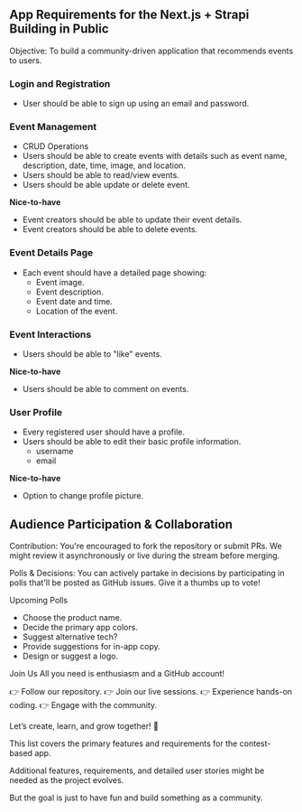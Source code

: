 ## App Requirements for the Next.js + Strapi Building in Public

Objective: To build a community-driven application that recommends events to users.

### Login and Registration
  - User should be able to sign up using an email and password.

### Event Management
  - CRUD Operations
  - Users should be able to create events with details such as event name, description, date, time, image, and location.
  - Users should be able to read/view events.
  - Users should be able update or delete event.

**Nice-to-have**
  - Event creators should be able to update their event details.
  - Event creators should be able to delete events.

### Event Details Page
  - Each event should have a detailed page showing:
    - Event image.
    - Event description.
    - Event date and time.
    - Location of the event.

### Event Interactions
  - Users should be able to "like" events.

**Nice-to-have**
  - Users should be able to comment on events.

### User Profile
  - Every registered user should have a profile.
  - Users should be able to edit their basic profile information.
    - username
    - email
  
**Nice-to-have**
  - Option to change profile picture.


## Audience Participation & Collaboration

Contribution: You're encouraged to fork the repository or submit PRs. We might review it asynchronously or live during the stream before merging.

Polls & Decisions: You can actively partake in decisions by participating in polls that'll be posted as GitHub issues. Give it a thumbs up to vote!

Upcoming Polls
  - Choose the product name.
  - Decide the primary app colors.
  - Suggest alternative tech?
  - Provide suggestions for in-app copy.
  - Design or suggest a logo.
  
Join Us
All you need is enthusiasm and a GitHub account!

👉 Follow our repository.
👉 Join our live sessions.
👉 Experience hands-on coding.
👉 Engage with the community.

Let’s create, learn, and grow together!  🚀

This list covers the primary features and requirements for the contest-based app. 

Additional features, requirements, and detailed user stories might be needed as the project evolves. 

But the goal is just to have fun and build something as a community.